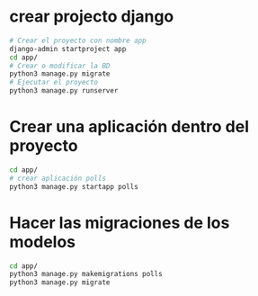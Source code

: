 # crear projecto django

```sh
# Crear el proyecto con nombre app
django-admin startproject app
cd app/
# Crear o modificar la BD
python3 manage.py migrate
# Ejecutar el proyecto
python3 manage.py runserver
```

# Crear una aplicación dentro del proyecto
```sh
cd app/
# crear aplicación polls
python3 manage.py startapp polls
```

# Hacer las migraciones de los modelos
```sh
cd app/
python3 manage.py makemigrations polls
python3 manage.py migrate
```